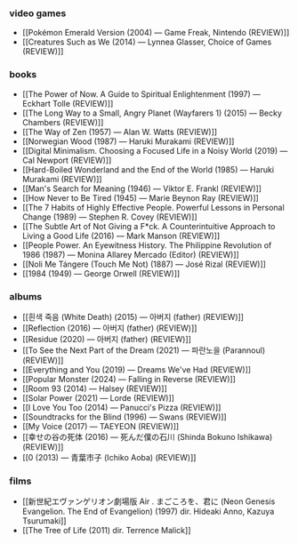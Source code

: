 ### video games
- [[Pokémon Emerald Version (2004) — Game Freak, Nintendo (REVIEW)]]
- [[Creatures Such as We (2014) — Lynnea Glasser, Choice of Games (REVIEW)]]
### books
- [[The Power of Now. A Guide to Spiritual Enlightenment (1997) — Eckhart Tolle (REVIEW)]]
- [[The Long Way to a Small, Angry Planet (Wayfarers 1) (2015) — Becky Chambers (REVIEW)]]
- [[The Way of Zen (1957) — Alan W. Watts (REVIEW)]]
- [[Norwegian Wood (1987) — Haruki Murakami (REVIEW)]]
- [[Digital Minimalism. Choosing a Focused Life in a Noisy World (2019) — Cal Newport (REVIEW)]]
- [[Hard-Boiled Wonderland and the End of the World (1985) — Haruki Murakami (REVIEW)]]
- [[Man's Search for Meaning (1946) — Viktor E. Frankl (REVIEW)]]
- [[How Never to Be Tired (1945) — Marie Beynon Ray (REVIEW)]]
- [[The 7 Habits of Highly Effective People. Powerful Lessons in Personal Change (1989) — Stephen R. Covey (REVIEW)]]
- [[The Subtle Art of Not Giving a F*ck. A Counterintuitive Approach to Living a Good Life (2016) — Mark Manson (REVIEW)]]
- [[People Power. An Eyewitness History. The Philippine Revolution of 1986 (1987) — Monina Allarey Mercado (Editor) (REVIEW)]]
- [[Noli Me Tángere (Touch Me Not) (1887) — José Rizal (REVIEW)]]
- [[1984 (1949) — George Orwell (REVIEW)]]
### albums
- [[흰색 죽음 (White Death) (2015) — 아버지 (father) (REVIEW)]]
- [[Reflection (2016) — 아버지 (father) (REVIEW)]]
- [[Residue (2020) — 아버지 (father) (REVIEW)]]
- [[To See the Next Part of the Dream (2021) — 파란노을 (Parannoul) (REVIEW)]]
- [[Everything and You (2019) — Dreams We've Had (REVIEW)]]
- [[Popular Monster (2024) — Falling in Reverse (REVIEW)]]
- [[Room 93 (2014) — Halsey (REVIEW)]]
- [[Solar Power (2021) — Lorde (REVIEW)]]
- [[I Love You Too (2014) — Panucci's Pizza (REVIEW)]]
- [[Soundtracks for the Blind (1996) — Swans (REVIEW)]]
- [[My Voice (2017) — TAEYEON (REVIEW)]]
- [[幸せの谷の死体 (2016) — 死んだ僕の石川 (Shinda Bokuno Ishikawa) (REVIEW)]]
- [[0 (2013) — 青葉市子 (Ichiko Aoba) (REVIEW)]]
### films
- [[新世紀エヴァンゲリオン劇場版 Air . まごころを、君に (Neon Genesis Evangelion. The End of Evangelion) (1997) dir. Hideaki Anno, Kazuya Tsurumaki]]
- [[The Tree of Life (2011) dir. Terrence Malick]]